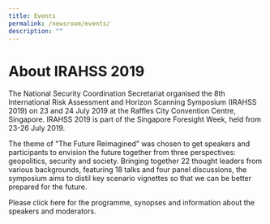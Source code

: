 ```yaml
---
title: Events
permalink: /newsroom/events/
description: ""
---
```

# About IRAHSS 2019

The National Security Coordination Secretariat organised the 8th International Risk Assessment and Horizon Scanning Symposium (IRAHSS 2019) on 23 and 24 July 2019 at the Raffles City Convention Centre, Singapore. IRAHSS 2019 is part of the Singapore Foresight Week, held from 23-26 July 2019.

The theme of "The Future Reimagined” was chosen to get speakers and participants to envision the future together from three perspectives: geopolitics, security and society. Bringing together 22 thought leaders from various backgrounds, featuring 18 talks and four panel discussions, the symposium aims to distil key scenario vignettes so that we can be better prepared for the future.

Please click here for the programme, synopses and information about the speakers and moderators.